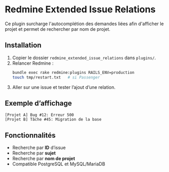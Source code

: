 # Redmine Extended Issue Relations

Ce plugin surcharge l'autocomplétion des demandes liées afin d'afficher le projet et permet de rechercher par nom de projet.

## Installation

1. Copier le dossier `redmine_extended_issue_relations` dans `plugins/`.
2. Relancer Redmine :
   ```bash
   bundle exec rake redmine:plugins RAILS_ENV=production
   touch tmp/restart.txt   # si Passenger
   ```
3. Aller sur une issue et tester l’ajout d’une relation.

## Exemple d’affichage

```
[Projet A] Bug #12: Erreur 500
[Projet B] Tâche #45: Migration de la base
```

## Fonctionnalités

- Recherche par **ID** d’issue
- Recherche par **sujet**
- Recherche par **nom de projet**
- Compatible PostgreSQL et MySQL/MariaDB
